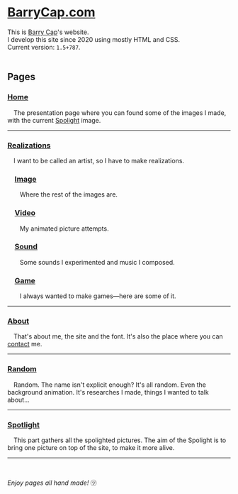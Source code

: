 # [BarryCap.com](https://barrycap.com)
This is [Barry Cap](https://barrycap.com/about)'s website.<br>
I develop this site since 2020 using mostly HTML and CSS.<br>
Current version: `1.5+787`.<br>
<br>

## Pages
### [Home](https://barrycap.com)
&emsp;The presentation page where you can found some of the images I made, with the current [Spolight](#spotlight) image.

---
### [Realizations](https://barrycap.com/realizations)
&emsp;I want to be called an artist, so I have to make realizations.

### &emsp;[Image](https://barrycap.com/realizations/images)
&emsp;&emsp;Where the rest of the images are.

### &emsp;[Video](https://barrycap.com/realizations/videos)
&emsp;&emsp;My animated picture attempts.

### &emsp;[Sound](https://barrycap.com/realizations/sounds)
&emsp;&emsp;Some sounds I experimented and music I composed.

### &emsp;[Game](https://barrycap.com/realizations/games)
&emsp;&emsp;I always wanted to make games—here are some of it.

---
### [About](https://barrycap.com/about)
&emsp;That's about me, the site and the font. It's also the place where you can [contact](mailto:contact@barrycap.com) me.

---
### [Random](https://barrycap.com/random)
&emsp;Random. The name isn't explicit enough? It's all random. Even the background animation. It's researches I made, things I wanted to talk about…

---
### [Spotlight](https://barrycap.com/spotlight)
&emsp;This part gathers all the spolighted pictures. The aim of the Spolight is to bring one picture on top of the site, to make it more alive.

---
<br>

_Enjoy pages all hand made!_ &#13025;
